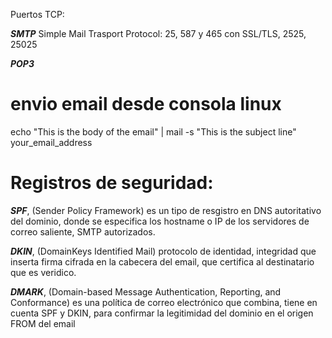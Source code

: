 
Puertos TCP:

***SMTP*** Simple Mail Trasport Protocol: 25, 587 y 465 con SSL/TLS, 2525, 25025

***POP3*** 






# envio email desde consola linux

echo "This is the body of the email" | mail -s "This is the subject line" your_email_address


# Registros de seguridad:


***SPF***, (Sender Policy Framework) es un tipo de resgistro en DNS autoritativo del dominio, donde se especifica los hostname o IP de los servidores de correo saliente, SMTP autorizados.

***DKIN***, (DomainKeys Identified Mail) protocolo de identidad, integridad que inserta firma cifrada en la cabecera del email, que certifica al destinatario que es veridico.

***DMARK***,  (Domain-based Message Authentication, Reporting, and Conformance) es una política de correo electrónico que combina, tiene en cuenta SPF y DKIN, para confirmar la legitimidad del dominio en el origen FROM del email
